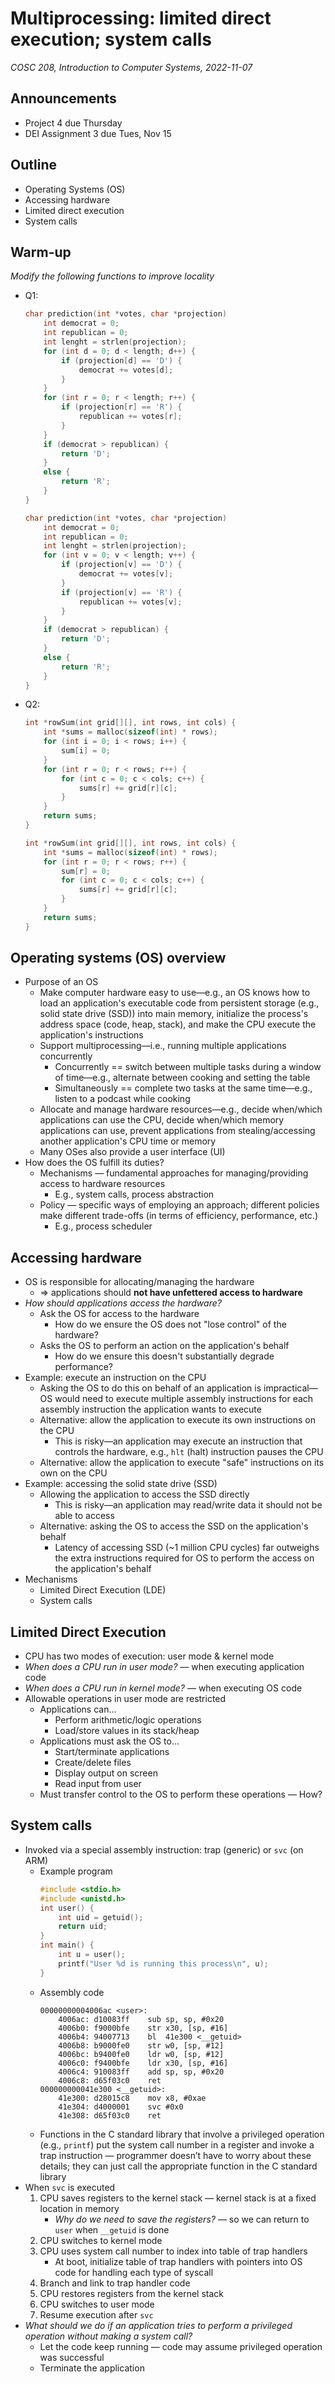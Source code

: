 # Multiprocessing: limited direct execution; system calls
_COSC 208, Introduction to Computer Systems, 2022-11-07_

## Announcements
* Project 4 due Thursday
* DEI Assignment 3 due Tues, Nov 15

## Outline
* Operating Systems (OS)
* Accessing hardware
* Limited direct execution
* System calls

## Warm-up 
_Modify the following functions to improve locality_
* Q1:
    ```C
    char prediction(int *votes, char *projection)
        int democrat = 0;
        int republican = 0;
        int lenght = strlen(projection);
        for (int d = 0; d < length; d++) {
            if (projection[d] == 'D') {
                democrat += votes[d];
            }
        }
        for (int r = 0; r < length; r++) {
            if (projection[r] == 'R') {
                republican += votes[r];
            }
        }
        if (democrat > republican) {
            return 'D';
        }
        else {
            return 'R';
        }
    }
    ```
    ```C
    char prediction(int *votes, char *projection)
        int democrat = 0;
        int republican = 0;
        int lenght = strlen(projection);
        for (int v = 0; v < length; v++) {
            if (projection[v] == 'D') {
                democrat += votes[v];
            }
            if (projection[v] == 'R') {
                republican += votes[v];
            }
        }
        if (democrat > republican) {
            return 'D';
        }
        else {
            return 'R';
        }
    }
    ```
* Q2:
    ```C
    int *rowSum(int grid[][], int rows, int cols) {
        int *sums = malloc(sizeof(int) * rows);
        for (int i = 0; i < rows; i++) {
            sum[i] = 0;
        }
        for (int r = 0; r < rows; r++) {
            for (int c = 0; c < cols; c++) {
                sums[r] += grid[r][c];
            }
        }
        return sums;
    }
    ```
    ```C
    int *rowSum(int grid[][], int rows, int cols) {
        int *sums = malloc(sizeof(int) * rows);
        for (int r = 0; r < rows; r++) {
            sum[r] = 0;
            for (int c = 0; c < cols; c++) {
                sums[r] += grid[r][c];
            }
        }
        return sums;
    }
    ```

## Operating systems (OS) overview
* Purpose of an OS
    * Make computer hardware easy to use—e.g., an OS knows how to load an application's executable code from persistent storage (e.g., solid state drive (SSD)) into main memory, initialize the process's address space (code, heap, stack), and make the CPU execute the application's instructions
    * Support multiprocessing—i.e., running multiple applications concurrently
        * Concurrently == switch between multiple tasks during a window of time—e.g., alternate between cooking and setting the table
        * Simultaneously == complete two tasks at the same time—e.g., listen to a podcast while cooking
    * Allocate and manage hardware resources—e.g., decide when/which applications can use the CPU, decide when/which memory applications can use, prevent applications from stealing/accessing another application's CPU time or memory
    * Many OSes also provide a user interface (UI)
* How does the OS fulfill its duties?
    * Mechanisms — fundamental approaches for managing/providing access to hardware resources
        * E.g., system calls, process abstraction
    * Policy — specific ways of employing an approach; different policies make different trade-offs (in terms of efficiency, performance, etc.)
        * E.g., process scheduler

## Accessing hardware
* OS is responsible for allocating/managing the hardware
    * ⇒ applications should **not have unfettered access to hardware**
* _How should applications access the hardware?_
    * Ask the OS for access to the hardware
        * How do we ensure the OS does not "lose control" of the hardware? 
    * Asks the OS to perform an action on the application's behalf
        * How do we ensure this doesn't substantially degrade performance?
* Example: execute an instruction on the CPU
    * Asking the OS to do this on behalf of an application is impractical—OS would need to execute multiple assembly instructions for each assembly instruction the application wants to execute
    * Alternative: allow the application to execute its own instructions on the CPU
        * This is risky—an application may execute an instruction that controls the hardware, e.g., `hlt` (halt) instruction pauses the CPU
    * Alternative: allow the application to execute "safe" instructions on its own on the CPU
* Example: accessing the solid state drive (SSD)
    * Allowing the application to access the SSD directly
        * This is risky—an application may read/write data it should not be able to access
    * Alternative: asking the OS to access the SSD on the application's behalf
        * Latency of accessing SSD (~1 million CPU cycles) far outweighs the extra instructions required for OS to perform the access on the application's behalf
* Mechanisms
    * Limited Direct Execution (LDE)
    * System calls

## Limited Direct Execution
* CPU has two modes of execution: user mode & kernel mode
* _When does a CPU run in user mode?_ — when executing application code
* _When does a CPU run in kernel mode?_ — when executing OS code
* Allowable operations in user mode are restricted
    * Applications can...
        * Perform arithmetic/logic operations
        * Load/store values in its stack/heap
    * Applications must ask the OS to...
        * Start/terminate applications
        * Create/delete files
        * Display output on screen
        * Read input from user
    * Must transfer control to the OS to perform these operations — How?

## System calls
* Invoked via a special assembly instruction: trap (generic) or `svc` (on ARM)
    * Example program
        ```C
        #include <stdio.h>
        #include <unistd.h>
        int user() {
            int uid = getuid();
            return uid;
        }
        int main() {
            int u = user();
            printf("User %d is running this process\n", u);
        }
        ```
    * Assembly code
        ```
        00000000004006ac <user>:
            4006ac:	d10083ff 	sub	sp, sp, #0x20
            4006b0:	f9000bfe 	str	x30, [sp, #16]
            4006b4:	94007713 	bl	41e300 <__getuid>
            4006b8:	b9000fe0 	str	w0, [sp, #12]
            4006bc:	b9400fe0 	ldr	w0, [sp, #12]
            4006c0:	f9400bfe 	ldr	x30, [sp, #16]
            4006c4:	910083ff 	add	sp, sp, #0x20
            4006c8:	d65f03c0 	ret
        000000000041e300 <__getuid>:
            41e300:	d28015c8 	mov	x8, #0xae
            41e304:	d4000001 	svc	#0x0
            41e308:	d65f03c0 	ret
        ```
    * Functions in the C standard library that involve a privileged operation (e.g., `printf`) put the system call number in a register and invoke a trap instruction — programmer doesn’t have to worry about these details; they can just call the appropriate function in the C standard library
* When `svc` is executed
    1. CPU saves registers to the kernel stack — kernel stack is at a fixed location in memory
        * _Why do we need to save the registers?_ — so we can return to `user` when `__getuid` is done
    2. CPU switches to kernel mode
    3. CPU uses system call number to index into table of trap handlers 
        * At boot, initialize table of trap handlers with pointers into OS code for handling each type of syscall
    4. Branch and link to trap handler code
    5. CPU restores registers from the kernel stack
    6. CPU switches to user mode
    7. Resume execution after `svc` 
* _What should we do if an application tries to perform a privileged operation without making a system call?_
    * Let the code keep running — code may assume privileged operation was successful
    * Terminate the application